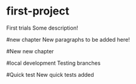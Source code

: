 # first-project
First trials
Some description!

#new chapter
New paragraphs to be added here!

#New new chapter

#local development
Testing branches

#Quick test
New quick tests added
